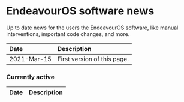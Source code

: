 # EndeavourOS software news
Up to date news for the users the EndeavourOS software, like manual interventions, important code changes, and more.

Date | Description
:--- | :---
2021-Mar-15 | First version of this page.

### Currently active

Date | Description
:--- | :---
